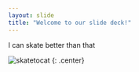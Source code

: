 ```yaml
---
layout: slide
title: "Welcome to our slide deck!"
---
```


I can skate better than that

![skatetocat](https://octodex.github.com/images/skatetocat.png)
{: .center}
